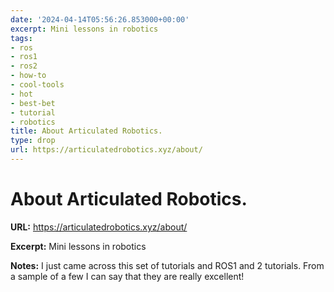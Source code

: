 ```yaml
---
date: '2024-04-14T05:56:26.853000+00:00'
excerpt: Mini lessons in robotics
tags:
- ros
- ros1
- ros2
- how-to
- cool-tools
- hot
- best-bet
- tutorial
- robotics
title: About Articulated Robotics.
type: drop
url: https://articulatedrobotics.xyz/about/
---
```


# About Articulated Robotics.

**URL:** https://articulatedrobotics.xyz/about/

**Excerpt:** Mini lessons in robotics

**Notes:**
I just came across this set of tutorials and ROS1 and 2 tutorials. From a sample of a few I can say that they are really excellent!

